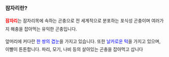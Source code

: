 <!DOCTYPE html>
<html lang="ko">
<head>
    <meta charset="UTF-8">
    <meta name="viewport" content="width=device-width, initial-scale=1.0">
    <title>잠자리란</title>

<style>
    p {
        font-size: 14px;
        line-height: 180%;
    }

    #fly {
        color: red;
        font-weight: bold;
    }

    .blue {
        color: blue;
    }


</style>

</head>
<body>
    <h3>잠자리란?</h3>
    <p><span id="fly">잠자리</span>는 잠자리목에 속하는 곤충으로 전 세계적으로 분포하는 포식성 곤충이며 여러가지 해충을 잡아먹는 유익한 곤충입니다.</p>
    <p>앞머리에 커다란 <span class="blue"> 한 쌍의 겹눈</span>을 가지고 있습니다. 또한 <span class="blue">날카로운 턱</span>을 가지고 있으며, 이빨이 튼튼합니다. 파리, 모기, 나비 등의 살아있는 곤충을 잡아먹고 삽니다</p>





</body>
</html>